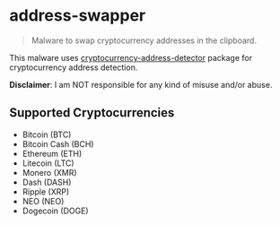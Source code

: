 # address-swapper

> Malware to swap cryptocurrency addresses in the clipboard.

This malware uses [cryptocurrency-address-detector](https://www.npmjs.com/package/cryptocurrency-address-detector) package for cryptocurrency address detection.<br>

**Disclaimer**: I am NOT responsible for any kind of misuse and/or abuse.

## Supported Cryptocurrencies

- Bitcoin (BTC)
- Bitcoin Cash (BCH)
- Ethereum (ETH)
- Litecoin (LTC)
- Monero (XMR)
- Dash (DASH)
- Ripple (XRP)
- NEO (NEO)
- Dogecoin (DOGE)
